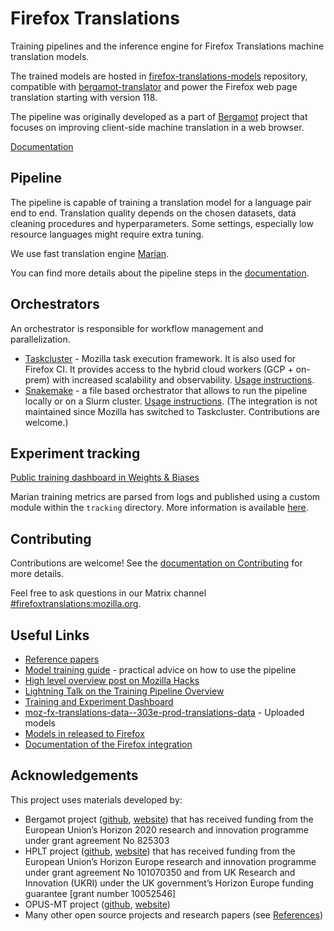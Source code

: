# Firefox Translations

Training pipelines and the inference engine for Firefox Translations machine translation models.

The trained models are hosted in [firefox-translations-models](https://github.com/mozilla/firefox-translations-models/) repository,
compatible with [bergamot-translator](https://github.com/mozilla/bergamot-translator) and
power the Firefox web page translation starting with version 118.

The pipeline was originally developed as a part of [Bergamot](https://browser.mt/) project  that focuses on improving client-side machine translation in a web browser.

[Documentation](https://mozilla.github.io/translations/)

## Pipeline

The pipeline is capable of training a translation model for a language pair end to end.
Translation quality depends on the chosen datasets, data cleaning procedures and hyperparameters.
Some settings, especially low resource languages might require extra tuning.

We use fast translation engine [Marian](https://marian-nmt.github.io).

You can find more details about the pipeline steps in the [documentation](docs/pipeline-steps.md).

## Orchestrators

An orchestrator is responsible for workflow management and parallelization.

- [Taskcluster](https://taskcluster.net/) - Mozilla task execution framework. It is also used for Firefox CI.
  It provides access to the hybrid cloud workers (GCP + on-prem) with increased scalability and observability.
  [Usage instructions](docs/task-cluster.md).
- [Snakemake](https://snakemake.github.io/) - a file based orchestrator that allows to run the pipeline locally or on a Slurm cluster.
  [Usage instructions](docs/snakemake.md). (The integration is not maintained since Mozilla has switched to Taskcluster. Contributions are welcome.)

## Experiment tracking

[Public training dashboard in Weights & Biases](https://wandb.ai/moz-translations/projects)

Marian training metrics are parsed from logs and published using a custom module within the `tracking` directory.
More information is available [here](docs/tracking.md).

## Contributing

Contributions are welcome! See the [documentation on Contributing](docs/contributing.md) for more details.

Feel free to ask questions in our Matrix channel [#firefoxtranslations:mozilla.org](https://matrix.to/#/#firefoxtranslations:mozilla.org).

## Useful Links

- [Reference papers](docs/references.md)
- [Model training guide](docs/training-guide.md) - practical advice on how to use the pipeline
- [High level overview post on Mozilla Hacks](https://hacks.mozilla.org/2022/06/training-efficient-neural-network-models-for-firefox-translations/)
- [Lightning Talk on the Training Pipeline Overview](https://www.youtube.com/watch?v=TfDEAYCeF6s)
- [Training and Experiment Dashboard](https://docs.google.com/spreadsheets/d/1Kiz9xUjo2jpeeVGtaL3jA_cLiCiiyz8GvIoQADMyYqo/edit?gid=0#gid=0)
- [moz-fx-translations-data--303e-prod-translations-data](https://console.cloud.google.com/storage/browser/moz-fx-translations-data--303e-prod-translations-data) - Uploaded models
- [Models in released to Firefox](https://gregtatum.github.io/taskcluster-tools/src/models/)
- [Documentation of the Firefox integration](https://firefox-source-docs.mozilla.org/toolkit/components/translations/index.html)

## Acknowledgements

This project uses materials developed by:

- Bergamot project ([github](https://github.com/browsermt), [website](https://browser.mt/)) that has received funding from the European Union’s Horizon 2020 research and innovation programme under grant agreement No 825303
- HPLT project ([github](https://github.com/hplt-project), [website](https://hplt-project.org/)) that has received funding from the European Union’s Horizon Europe research and innovation programme under grant agreement No 101070350 and from UK Research and Innovation (UKRI) under the UK government’s Horizon Europe funding guarantee [grant number 10052546]
- OPUS-MT project ([github](https://github.com/Helsinki-NLP/Opus-MT), [website](https://opus.nlpl.eu/))
- Many other open source projects and research papers (see [References](docs/references.md))
